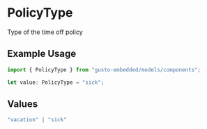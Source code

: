 # PolicyType

Type of the time off policy

## Example Usage

```typescript
import { PolicyType } from "gusto-embedded/models/components";

let value: PolicyType = "sick";
```

## Values

```typescript
"vacation" | "sick"
```